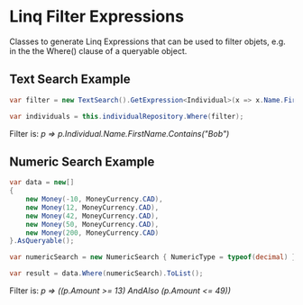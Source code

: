 Linq Filter Expressions
======

Classes to generate Linq Expressions that can be used to filter objets, e.g. in the the Where() clause of a queryable object.

Text Search Example
------
```C#
var filter = new TextSearch().GetExpression<Individual>(x => x.Name.FirstName, Search.Comparators.Contains, "Bob");

var individuals = this.individualRepository.Where(filter);
```
Filter is:  _p => p.Individual.Name.FirstName.Contains("Bob")_



Numeric Search Example
------
```C#
var data = new[]
{
    new Money(-10, MoneyCurrency.CAD),
    new Money(12, MoneyCurrency.CAD),
    new Money(42, MoneyCurrency.CAD),
    new Money(50, MoneyCurrency.CAD),
    new Money(200, MoneyCurrency.CAD)
}.AsQueryable();

var numericSearch = new NumericSearch { NumericType = typeof(decimal) }.GetExpression<Money>(x => x.Amount, Search.Comparators.IsBetween, "13", "49");

var result = data.Where(numericSearch).ToList();
```
Filter is: _p => ((p.Amount >= 13) AndAlso (p.Amount <= 49))_
